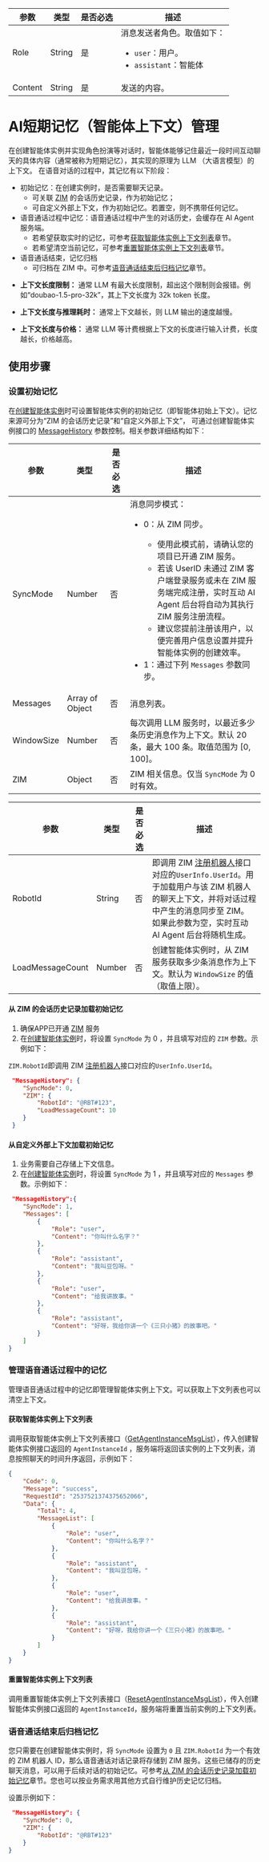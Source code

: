 | 参数     | 类型   | 是否必选 | 描述                                                                 |
|----------|--------|----------|----------------------------------------------------------------------|
| Role     | String | 是       | 消息发送者角色。取值如下：<ul><li>`user`：用户。</li><li>`assistant`：智能体</li></ul> |
| Content  | String | 是       | 发送的内容。                                                        |
# AI短期记忆（智能体上下文）管理

在创建智能体实例并实现角色扮演等对话时，智能体能够记住最近一段时间互动聊天的具体内容（通常被称为短期记忆），其实现的原理为 LLM （大语言模型）的上下文。
在语音对话的过程中，其记忆有以下阶段：
- 初始记忆：在创建实例时，是否需要聊天记录。
  - 可关联 [ZIM](https://doc-zh.zego.im/zim-android/introduction/overview) 的会话历史记录，作为初始记忆；
  - 可自定义外部上下文，作为初始记忆。若置空，则不携带任何记忆。
- 语音通话过程中记忆：语音通话过程中产生的对话历史，会缓存在 AI Agent 服务端。
  - 若希望获取实时的记忆，可参考[获取智能体实例上下文列表](#获取智能体实例上下文列表)章节。
  - 若希望清空当前记忆，可参考[重置智能体实例上下文列表](#重置智能体实例上下文列表)章节。
- 语音通话结束，记忆归档
  - 可归档在 ZIM 中。可参考[语音通话结束后归档记忆](#语音通话结束后归档记忆)章节。

<Warning title="注意">

- **上下文长度限制：** 通常 LLM 有最大长度限制，超出这个限制则会报错。例如“doubao-1.5-pro-32k”，其上下文长度为 32k token 长度。

- **上下文长度与推理耗时：** 通常上下文越长，则 LLM 输出的速度越慢。

- **上下文长度与价格：** 通常 LLM 等计费根据上下文的长度进行输入计费，长度越长，价格越高。
</Warning>

## 使用步骤

### 设置初始记忆

在[创建智能体实例](/aiagent-server/api-reference/agent-instance-management/create-agent-instance)时可设置智能体实例的初始记忆（即智能体初始上下文）。记忆来源可分为“ZIM 的会话历史记录”和“自定义外部上下文”，
可通过创建智能体实例接口的 [MessageHistory](/aiagent-server/api-reference/agent-instance-management/create-agent-instance#messagehistory) 参数控制。相关参数详细结构如下：

<Tabs>
<Tab title="MessageHistory">

| 参数          | 类型      | 是否必选 | 描述                                                                                     |
|---------------|-----------|----------|------------------------------------------------------------------------------------------|
| SyncMode      | Number       | 否       | 消息同步模式：<ul><li>0：从 ZIM 同步。<Note title="说明"><ul><li>使用此模式前，请确认您的项目已开通 ZIM 服务。</li><li>若该 UserID 未通过 ZIM 客户端登录服务或未在 ZIM 服务端完成注册，实时互动 AI Agent 后台将自动为其执行 ZIM 服务注册流程。</li><li>建议您提前注册该用户，以便完善用户信息设置并提升智能体实例的创建效率。</li></ul></Note></li><li>1：通过下列 `Messages` 参数同步。</li></ul> |
| Messages      | Array of Object  | 否       | 消息列表。                                                                                        |
| WindowSize    | Number       | 否       | 每次调用 LLM 服务时，以最近多少条历史消息作为上下文。默认 20 条，最大 100 条。取值范围为 [0, 100]。                                                    |
| ZIM    | Object    | 否  | ZIM 相关信息。<Note title="说明">仅当 `SyncMode` 为 0 时有效。</Note> |

</Tab>
<Tab title="MessageHistory.Messages">

<MessagesStructure/>

</Tab>
<Tab title="MessageHistory.ZIM">

| 参数     | 类型   | 是否必选 | 描述                                                                 |
|----------|--------|----------|----------------------------------------------------------------------|
| RobotId    | String | 否  | 即调用 ZIM [注册机器人](https://doc-zh.zego.im/zim-server/bot/register-bots#请求参数)接口对应的`UserInfo.UserId`。用于加载用户与该 ZIM 机器人的聊天上下文，并将对话过程中产生的消息同步至 ZIM。如果此参数为空，实时互动 AI Agent 后台将随机生成。 |
| LoadMessageCount | Number | 否  | 创建智能体实例时，从 ZIM 服务获取多少条消息作为上下文。默认为 `WindowSize` 的值（取值上限）。 |

</Tab>
</Tabs>

#### 从 ZIM 的会话历史记录加载初始记忆

1. 确保APP已开通 [ZIM](https://doc-zh.zego.im/zim-android/introduction/overview) 服务
2. 在[创建智能体实例](/aiagent-server/api-reference/agent-instance-management/create-agent-instance)时，将设置 `SyncMode` 为 0 ，并且填写对应的 `ZIM` 参数。示例如下：

<Note title="说明">`ZIM.RobotId`即调用 ZIM [注册机器人](https://doc-zh.zego.im/zim-server/bot/register-bots#请求参数)接口对应的`UserInfo.UserId`。</Note>

```json
 "MessageHistory": {
    "SyncMode": 0,
    "ZIM": {
        "RobotId": "@RBT#123",
        "LoadMessageCount": 10
    }
 }
```

#### 从自定义外部上下文加载初始记忆

1. 业务需要自己存储上下文信息。
2. 在[创建智能体实例](/aiagent-server/api-reference/agent-instance-management/create-agent-instance)时，将设置 `SyncMode` 为 1 ，并且填写对应的 `Messages` 参数。示例如下：

```json
 "MessageHistory":{
    "SyncMode": 1,
    "Messages": [
        {
            "Role": "user",
            "Content": "你叫什么名字？"
        },
        {
            "Role": "assistant",
            "Content": "我叫豆包呀。"
        },
        {
            "Role": "user",
            "Content": "给我讲故事。"
        },
        {
            "Role": "assistant",
            "Content": "好呀，我给你讲一个《三只小猪》的故事吧。"
        }
    ]
}
```

### 管理语音通话过程中的记忆

管理语音通话过程中的记忆即管理智能体实例上下文。可以获取上下文列表也可以清空上下文。

#### 获取智能体实例上下文列表

调用获取智能体实例上下文列表接口（[GetAgentInstanceMsgList](/aiagent-server/api-reference/agent-instance-control/get-agent-instance-msg-list)），传入创建智能体实例接口返回的 `AgentInstanceId` ，服务端将返回该实例的上下文列表，消息按照聊天的时间升序返回，示例如下：

```json
{
    "Code": 0,
    "Message": "success",
    "RequestId": "2537521374375652066",
    "Data": {
        "Total": 4,
        "MessageList": [
            {
                "Role": "user",
                "Content": "你叫什么名字？"
            },
            {
                "Role": "assistant",
                "Content": "我叫豆包呀。"
            },
            {
                "Role": "user",
                "Content": "给我讲故事。"
            },
            {
                "Role": "assistant",
                "Content": "好呀，我给你讲一个《三只小猪》的故事吧。"
            }
        ]
    }
}
```

#### 重置智能体实例上下文列表

调用重置智能体实例上下文列表接口（[ResetAgentInstanceMsgList](/aiagent-server/api-reference/agent-instance-control/reset-agent-instance-msg-list)），传入创建智能体实例接口返回的 `AgentInstanceId`，服务端将重置当前实例的上下文列表。

### 语音通话结束后归档记忆

您只需要在创建智能体实例时，将 `SyncMode` 设置为 `0` 且 `ZIM.RobotId` 为一个有效的 ZIM 机器人 ID，那么语音通话对话记录将存储到 ZIM 服务。这些已储存的历史聊天消息，可以用于后续对话的初始记忆。可参考[从 ZIM 的会话历史记录加载初始记忆](#从-zim-的会话历史记录加载初始记忆)章节。您也可以按业务需求用其他方式自行维护历史记忆归档。

设置示例如下：
```json
 "MessageHistory": {
    "SyncMode": 0,
    "ZIM": {
        "RobotId": "@RBT#123"
    }
}
```